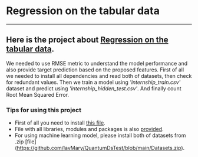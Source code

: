 # Regression on the tabular data
---
## Here is the project about [Regression on the tabular data](https://github.com/lavMary/QuantumDsTest/blob/main/task3.py.ipynb).

We needed to use RMSE metric to understand the model performance and also provide target prediction based on the proposed features. 
First of all we needed to install all dependencies and read both of datasets, then check for redundant values. 
Then we train a model using *'internship_train.csv'* dataset and predict using *'internship_hidden_test.csv'*. And finally count Root Mean Squared Error.

### Tips for using this project

- First of all you need to install [this file](https://github.com/lavMary/QuantumDsTest/blob/main/task3.py.ipynb).
- File with all libraries, modules and packages is also [provided](https://github.com/lavMary/QuantumDsTest/blob/main/requirements.txt).
- For using machine learning model, please install both of datasets from .zip [file] (https://github.com/lavMary/QuantumDsTest/blob/main/Datasets.zip).
